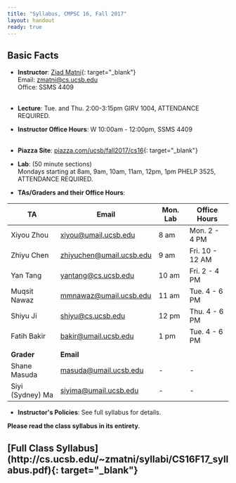 ```yaml
---
title: "Syllabus, CMPSC 16, Fall 2017"
layout: handout
ready: true
---
```


<div markdown="1">

<h2>Basic Facts</h2>

* **Instructor**:  [Ziad Matni](http://www.cs.ucsb.edu/~zmatni){: target="_blank"}<br/>
Email: <zmatni@cs.ucsb.edu><br/>
Office: SSMS 4409<br/><br/>

* **Lecture**: Tue. and Thu. 2:00-3:15pm GIRV 1004, ATTENDANCE REQUIRED.<br/>
* **Instructor Office Hours**: W 10:00am - 12:00pm, SSMS 4409<br/><br/>

* **Piazza Site**: [piazza.com/ucsb/fall2017/cs16](https://www.piazza.com/ucsb/fall2017/cs16){: target="_blank"}<br/>

* **Lab**: (50 minute sections)<br/>
Mondays starting at 8am, 9am, 10am, 11am, 12pm, 1pm PHELP 3525, ATTENDANCE REQUIRED.<br/>

* **TAs/Graders and their Office Hours**:<br/>

| <b>TA</b>         | <b>Email</b>               | <b>Mon. Lab</b> | <b>Office Hours</b>    |
|-------------------|----------------------------|-----------------|------------------------|
| Xiyou Zhou        | <xiyou@umail.ucsb.edu>     | 8 am            | Mon. 2 - 4 PM          |
| Zhiyu Chen        | <zhiyuchen@umail.ucsb.edu> | 9 am            | Fri. 10 - 12 AM        |
| Yan Tang          | <yantang@cs.ucsb.edu>      | 10 am           | Fri. 2 - 4 PM          |
| Muqsit Nawaz      | <mmnawaz@umail.ucsb.edu>   | 11 am           | Tue. 4 - 6 PM          |
| Shiyu Ji          | <shiyu@cs.ucsb.edu>        | 12 pm           | Thu. 4 - 6 PM          |
| Fatih Bakir       | <bakir@umail.ucsb.edu>     | 1 pm            | Tue. 4 - 6 PM          |
|                   |                            |                 |                        |
| <b>Grader</b>     | <b>Email</b>               |                 |                        |
| Shane Masuda      | <masuda@umail.ucsb.edu>    | -               | -                      |
| Siyi (Sydney) Ma  | <siyima@umail.ucsb.edu>    | -               | -                      |

* **Instructor's Policies**: See full syllabus for details.<br/>

<strong>Please read the class syllabus in its entirety.</strong><br/>

<h2>
[Full Class Syllabus](http://cs.ucsb.edu/~zmatni/syllabi/CS16F17_syllabus.pdf){: target="_blank"}</h2>

</div>
